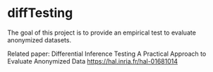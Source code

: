 # diffTesting
The goal of this project is to provide an empirical test to evaluate anonymized datasets. 

Related paper: Differential Inference Testing A Practical Approach to Evaluate Anonymized Data
https://hal.inria.fr/hal-01681014

